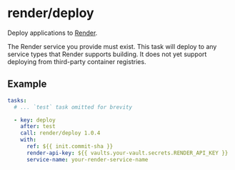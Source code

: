 # render/deploy

Deploy applications to [Render](https://render.com).

The Render service you provide must exist. This task will deploy to any
service types that Render supports building. It does not yet support
deploying from third-party container registries.

## Example

```yaml
tasks:
  # ... `test` task omitted for brevity

  - key: deploy
    after: test
    call: render/deploy 1.0.4
    with:
      ref: ${{ init.commit-sha }}
      render-api-key: ${{ vaults.your-vault.secrets.RENDER_API_KEY }}
      service-name: your-render-service-name
```
